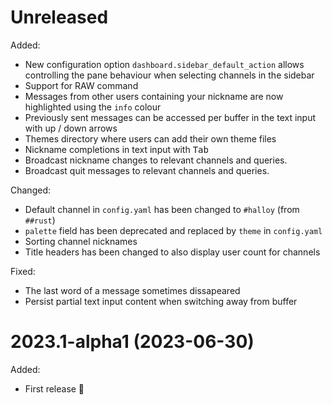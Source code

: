 # Unreleased

Added:

- New configuration option `dashboard.sidebar_default_action` allows controlling the pane behaviour when selecting channels in the sidebar
- Support for RAW command
- Messages from other users containing your nickname are now highlighted using the `info` colour
- Previously sent messages can be accessed per buffer in the text input with up / down arrows
- Themes directory where users can add their own theme files
- Nickname completions in text input with <kbd>Tab</kbd>
- Broadcast nickname changes to relevant channels and queries.
- Broadcast quit messages to relevant channels and queries.

Changed:

- Default channel in `config.yaml` has been changed to `#halloy` (from `##rust`)
- `palette` field has been deprecated and replaced by `theme` in `config.yaml`
- Sorting channel nicknames
- Title headers has been changed to also display user count for channels

Fixed:

- The last word of a message sometimes dissapeared
- Persist partial text input content when switching away from buffer

# 2023.1-alpha1 (2023-06-30)

Added:

- First release 🎉
